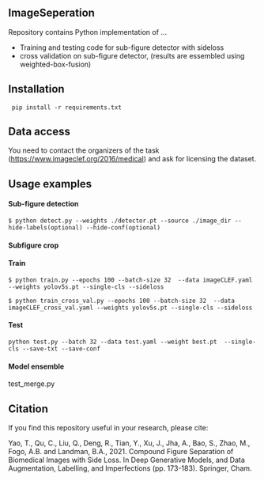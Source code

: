 ## ImageSeperation

Repository contains Python implementation of ...

* Training and testing code for sub-figure detector with sideloss
* cross validation on sub-figure detector, (results are essembled using weighted-box-fusion)

## Installation

``` pip install -r requirements.txt```

## Data access

You need to contact the organizers of the task (https://www.imageclef.org/2016/medical) and ask for licensing the dataset.



## Usage examples

#### Sub-figure detection

```$ python detect.py --weights ./detector.pt --source ./image_dir --hide-labels(optional) --hide-conf(optional)```

#### Subfigure crop

#### Train
```$ python train.py --epochs 100 --batch-size 32  --data imageCLEF.yaml --weights yolov5s.pt --single-cls --sideloss```

```$ python train_cross_val.py --epochs 100 --batch-size 32  --data imageCLEF_cross_val.yaml --weights yolov5s.pt --single-cls --sideloss```

#### Test

```python test.py --batch 32 --data test.yaml --weight best.pt  --single-cls --save-txt --save-conf```

#### Model ensemble

test_merge.py


## Citation
If you find this repository useful in your research, please cite:

Yao, T., Qu, C., Liu, Q., Deng, R., Tian, Y., Xu, J., Jha, A., Bao, S., Zhao, M., Fogo, A.B. and Landman, B.A., 2021. Compound Figure Separation of Biomedical Images with Side Loss. In Deep Generative Models, and Data Augmentation, Labelling, and Imperfections (pp. 173-183). Springer, Cham.
